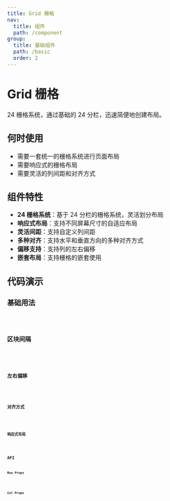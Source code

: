```yaml
---
title: Grid 栅格
nav:
  title: 组件
  path: /component
group:
  title: 基础组件
  path: /basic
  order: 2
---
```


# Grid 栅格

24 栅格系统，通过基础的 24 分栏，迅速简便地创建布局。

## 何时使用

- 需要一套统一的栅格系统进行页面布局
- 需要响应式的栅格布局
- 需要灵活的列间距和对齐方式

## 组件特性

- **24 栅格系统**：基于 24 分栏的栅格系统，灵活划分布局
- **响应式布局**：支持不同屏幕尺寸的自适应布局
- **灵活间距**：支持自定义列间距
- **多种对齐**：支持水平和垂直方向的多种对齐方式
- **偏移支持**：支持列的左右偏移
- **嵌套布局**：支持栅格的嵌套使用

## 代码演示

### 基础用法
<code src="./__fixtures__/basicUsage.tsx" />

### 区块间隔
<code src="./__fixtures__/gapUsage.tsx" />

### 左右偏移
<code src="./__fixtures__/offsetUsage.tsx" />

### 对齐方式
<code src="./__fixtures__/alignmentUsage.tsx" />

### 响应式布局
<code src="./__fixtures__/responsiveUsage.tsx" />

## API

### Row Props

<API hideTitle src="../../core/grid/row.tsx"></API>

### Col Props

<API hideTitle src="../../core/grid/col.tsx"></API>
